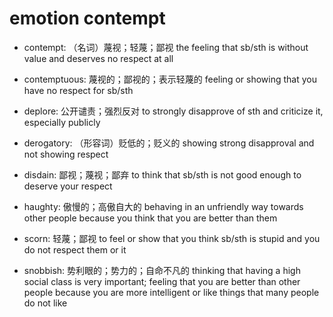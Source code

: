 # emotion contempt

- contempt: （名词）蔑视；轻蔑；鄙视 the feeling that sb/sth is without value and deserves no respect at all
- contemptuous: 蔑视的；鄙视的；表示轻蔑的 feeling or showing that you have no respect for sb/sth

- deplore: 公开谴责；强烈反对 to strongly disapprove of sth and criticize it, especially publicly
- derogatory: （形容词）贬低的；贬义的 showing strong disapproval and not showing respect
- disdain: 鄙视；蔑视；鄙弃 to think that sb/sth is not good enough to deserve your respect
- haughty: 傲慢的；高傲自大的 behaving in an unfriendly way towards other people because you think that you are better than them
- scorn: 轻蔑；鄙视 to feel or show that you think sb/sth is stupid and you do not respect them or it
- snobbish: 势利眼的；势力的；自命不凡的 thinking that having a high social class is very important; feeling that you are better than other people because you are more intelligent or like things that many people do not like
